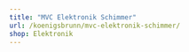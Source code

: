 ```yaml
---
title: "MVC Elektronik Schimmer"
url: /koenigsbrunn/mvc-elektronik-schimmer/
shop: Elektronik
---
```

